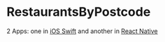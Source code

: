 # RestaurantsByPostcode

2 Apps: one in [iOS Swift](https://github.com/fegoulart/RestaurantsByPostcode/tree/master/RestaurantsByPostcode) and another in [React Native](https://github.com/fegoulart/RestaurantsByPostcode/tree/master/RNRestaurantsByPostcode)

